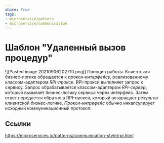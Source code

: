 ```yaml
---
share: True
tags: 
- microservice/pattern
- microservice/communication
---
```

# Шаблон "Удаленный вызов процедур"
![[Pasted image 20210906202710.png]]
Принцип работы.
Клиентская бизнес-логика обращается к *прокси-интерфейсу*, реализованному классом-адаптером *RPI-прокси*. RPI-прокси выполняет запрос к сервису. Запрос обрабатывается классом-адаптером *RPI-сервер*, который вызывает бизнес-логику сервиса через интерфейс. Затем ответ передается обратно в RPI-прокси, который возвращает результат клиентской бизнес-логике.
*Прокси-интрефейс* обычно инкапсулирует исходный коммуникационный протокол.
## Ссылки
https://microservices.io/patterns/communication-style/rpi.html